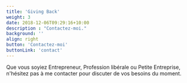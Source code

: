 ```yaml
---
title: 'Giving Back'
weight: 3
date: 2018-12-06T09:29:16+10:00
description : "Contactez-moi."
background: ''
align: right
button: 'Contactez-moi'
buttonLink: 'contact'
---
```


Que vous soyiez Entrepreneur, Profession libérale ou Petite Entreprise, n'hésitez pas à me contacter pour discuter de vos besoins du moment.
